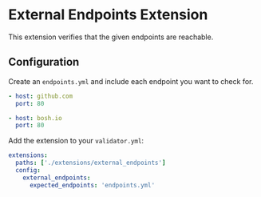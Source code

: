 # External Endpoints Extension

This extension verifies that the given endpoints are reachable.

## Configuration

Create an `endpoints.yml` and include each endpoint you want to check for.

```yaml
- host: github.com
  port: 80

- host: bosh.io
  port: 80
```

Add the extension to your `validator.yml`:

```yaml
extensions:
  paths: ['./extensions/external_endpoints']
  config:
    external_endpoints:
      expected_endpoints: 'endpoints.yml'
```
